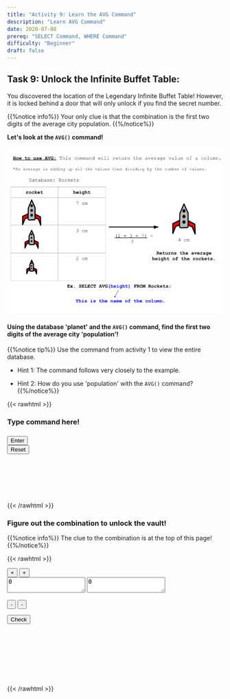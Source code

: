 ```yaml
---
title: "Activity 9: Learn the AVG Command"
description: "Learn AVG Command"
date: 2020-07-08
prereq: "SELECT Command, WHERE Command"
difficulty: "Beginner"
draft: false
---
```

<!-- Links for javascript and CSS needed for drop down logic -->
<link rel="stylesheet" href="../default/_default.css" type="text/css"></link>
<link rel="stylesheet" href="../default/_type.css" type="text/css"></link>
<script type="text/javascript" src="../default/_default.js"></script>
<script type="text/javascript" src="../default/_type.js"></script>
<script type="text/javascript" src="../default/alasql.js"></script>
<script type="text/javascript" src="../default/db.js"></script>

<script type="text/javascript" src="_activity9.js"></script>
<link rel="stylesheet" href="_activity9.css" type="text/css"></link>

<!-- Embed YouTube Video Link here when ready -->


## Task 9: Unlock the Infinite Buffet Table:

You discovered the location of the Legendary Infinite Buffet Table! However, it is locked behind a door that 
will only unlock if you find the secret number. 

{{%notice info%}}
Your only clue is that the combination is the first two digits of the average city population.
{{%/notice%}}

**Let's look at the `AVG()` command!**

![Explain](assets/AVG.png)

#### Using the database 'planet' and the `AVG()` command, find the first two digits of the average city 'population'!
{{%notice tip%}}
Use the command from activity 1 to view the entire database.

* Hint 1: The command follows very closely to the example.

* Hint 2: How do you use 'population' with the `AVG()` command?
{{%/notice%}}
<!-- SQL Type In Activity -->

{{< rawhtml >}}
<div class="terminal_div" id="terminal_div">
    <div class = "outer">
      <h3 id = "commands" contenteditable="true" onclick="document.getElementById('commands').innerHTML = ''"> Type command here!</h3>
    </div>
    <div class = "prev">
      <h3 id = "prev"></h3>
    </div>
    <div style="clear: both;"></div> 
    <button class="button button1" onclick="sql()"> Enter </button>
    <div style="clear: both;"></div> 
    <button class = "button reset" onclick="document.getElementById('commands').innerHTML = ''">Reset</button>
  </div>
  <div style="clear: both;"></div> 
  <h1 class="error" id="sqlcommand" style="visibility:hidden"><strong>ERROR INVALID INPUT></strong></h1>
  <table id="table">
    <tr></tr>
  </table>
  <h4 id="story"></h4>

{{< /rawhtml >}}

### Figure out the combination to unlock the vault!
{{%notice info%}}
The clue to the combination is at the top of this page!
{{%/notice%}}

{{< rawhtml >}}

<div class="vault_div" id="vault_div">

  <div id="left_div">
  <button class="button first_up" id = "first_up" onclick="add(1)"> + </button>
  <button class="button sec_up" id = "sec_up" onclick="add(2)"> + </button> 
  
  <div style="clear: both;"></div> 
  
  <textarea class="lock" id="lock1" readonly>0</textarea>
  <textarea class="lock" id="lock2" readonly>0</textarea>
  
  <button class="button first_down" id = "first_down" onclick="subtract(-1)" style="clear:left;"> - </button>
  <button class="button sec_down" id = "sec_down" onclick="subtract(-2)"> - </button>
  </div>

  <div id="right_div">
  <button class="button vault_button" id = "vault_button" onclick="confirm()"> Check </button>
  </div>
  
  <div style="clear: both;"></div> 

</div>

<br>

<h5 id="plot" style="visibility:hidden"> You did it, Space Explorer! You found the Legendary Totem of Fun: Infinite Buffet Table! </h5> 

<!-- Unhide the Infinite Buffet Table -->
<img id="buffet" alt="buffet" style="visibility:hidden"/>

<!-- Tells User to continue mission -->
<div class="resume_plot" id="resume_plot" style="visibility:hidden">
  <div class="alert">
    <span id="check">&#10003;</span>
    You've completed the task! Continue to the next mission!
  </div>
</div>

{{< /rawhtml >}}
